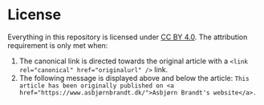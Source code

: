 # License

Everything in this repository is licensed under [CC BY 4.0](https://creativecommons.org/licenses/by/4.0/). The attribution requirement is only met when:

1. The canonical link is directed towards the original article with a `<link rel="canonical" href="originalurl" />` link.
2. The following message is displayed above and below the article: `This article has been originally published on <a href="https://www.asbjørnbrandt.dk/">Asbjørn Brandt's website</a>.`
